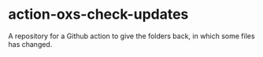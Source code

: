# action-oxs-check-updates
A repository for a Github action to give the folders back, in which some files has changed.
